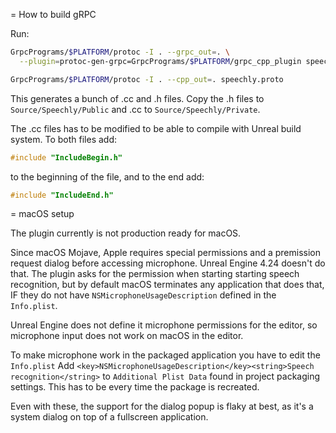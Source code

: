 = How to build gRPC

Run:

```sh
GrpcPrograms/$PLATFORM/protoc -I . --grpc_out=. \
  --plugin=protoc-gen-grpc=GrpcPrograms/$PLATFORM/grpc_cpp_plugin speechly.proto

GrpcPrograms/$PLATFORM/protoc -I . --cpp_out=. speechly.proto
```

This generates a bunch of .cc and .h files. Copy the .h files to
`Source/Speechly/Public` and .cc to `Source/Speechly/Private`.

The .cc files has to be modified to be able to compile with Unreal build system.
To both files add:

```c++
#include "IncludeBegin.h"
```

to the beginning of the file, and to the end add:

```c++
#include "IncludeEnd.h"
```

= macOS setup

The plugin currently is not production ready for macOS.

Since macOS Mojave, Apple requires special permissions and a premission request
dialog before accessing microphone. Unreal Engine 4.24 doesn't do that. The
plugin asks for the permission when starting starting speech recognition, but by
default macOS terminates any application that does that, IF they do not have
`NSMicrophoneUsageDescription` defined in the `Info.plist`.

Unreal Engine does not define it microphone permissions for the editor, so
microphone input does not work on macOS in the editor.

To make microphone work in the packaged application you have to edit the
`Info.plist`
Add `<key>NSMicrophoneUsageDescription</key><string>Speech recognition</string>`
to `Additional Plist Data` found in project packaging settings. This has to be
every time the package is recreated.

Even with these, the support for the dialog popup is flaky at best, as it's a
system dialog on top of a fullscreen application.
